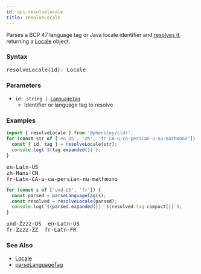 ```yaml
---
id: api-resolvelocale
title: resolveLocale
---
```


Parses a BCP 47 language tag or Java locale identifier and [resolves it](doc-locales-parsing.html#resolution), returning a [Locale](api-locale.html) object.

### Syntax

<pre class="syntax">
resolveLocale(id): Locale
</pre>

### Parameters
  - <code class="def">id: <span>string | [LanguageTag](api-languagetag.html)</span></code>
    - Identifier or language tag to resolve

### Examples

```typescript
import { resolveLocale } from '@phensley/cldr';
for (const str of ['en_US', 'zh', 'fr-CA-u-ca-persian-u-nu-mathmono']) {
  const { id, tag } = resolveLocale(str);
  console.log(`${tag.expanded()}`);
}
```

<pre class="output">
en-Latn-US
zh-Hans-CN
fr-Latn-CA-u-ca-persian-nu-mathmono
</pre>

```typescript
for (const s of ['und-US', 'fr']) {
  const parsed = parseLanguageTag(s);
  const resolved = resolveLocale(parsed);
  console.log(`${parsed.expanded()}  ${resolved.tag.compact()}`);
}
```

<pre class="output">
und-Zzzz-US  en-Latn-US
fr-Zzzz-ZZ  fr-Latn-FR
</pre>

### See Also
  - [Locale](api-locale.html)
  - [parseLanguageTag](api-parselanguagetag.html)
